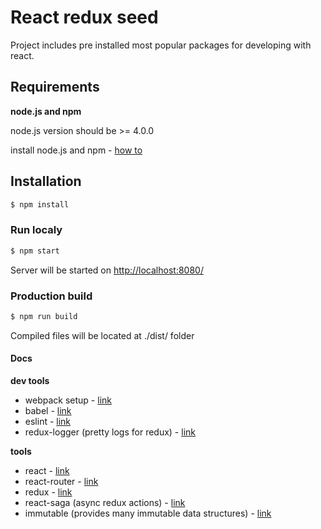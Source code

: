 React redux seed
================
Project includes pre installed most popular packages for developing with react. 

## Requirements
**node.js and npm**

node.js version should be >= 4.0.0

install node.js and npm - [how to](https://docs.npmjs.com/getting-started/installing-node)

## Installation
```bash
$ npm install
```

### Run localy
```bash
$ npm start
```
Server will be started on [http://localhost:8080/](http://localhost:8080/)

### Production build
```bash
$ npm run build
```
Compiled files will be located at ./dist/ folder

#### Docs
**dev tools**
 - webpack setup - [link](http://www.pro-react.com/materials/appendixA/)
 - babel - [link](https://babeljs.io/)
 - eslint - [link](http://eslint.org/)
 - redux-logger (pretty logs for redux) - [link](https://github.com/fcomb/redux-logger)

**tools**
 - react - [link](https://facebook.github.io/react/docs/getting-started.html)
 - react-router - [link](https://github.com/reactjs/react-router/tree/master/docs)
 - redux - [link](http://redux.js.org/index.html)
 - react-saga (async redux actions) - [link](https://github.com/yelouafi/redux-saga)
 - immutable (provides many immutable data structures) - [link](https://facebook.github.io/immutable-js/docs/#/)
